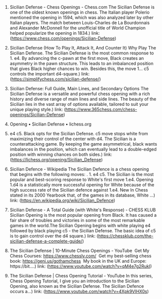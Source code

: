 ---
---
1. Sicilian Defense - Chess Openings - Chess.com
The Sicilian Defense is one of the oldest known openings in chess. The Italian player Polerio mentioned the opening in 1594, which was also analyzed later by other Italian players. The match between Louis-Charles de La Bourdonnais and Alexander McDonnell for the unofficial title of World Champion helped popularize the opening in 1834.)
link: (https://www.chess.com/openings/Sicilian-Defense)


2. Sicilian Defense (How To Play It, Attack It, And Counter It)
Why Play The Sicilian Defense. The Sicilian Defense is the most common response to 1. e4. By advancing the c-pawn at the first move, Black creates an asymmetry in the pawn structure. This leads to an imbalanced position that gives Black higher chances to win. Besides this, the move 1… c5 controls the important d4-square.)
link: (https://simplifychess.com/sicilian-defense/)


3. Sicilian Defense: Full Guide, Main Lines, and Secondary Options
The Sicilian Defense is a versatile and powerful chess opening with a rich history and diverse range of main lines and side lines. The beauty of the Sicilian lies in the vast array of options available, tailored to suit your unique playing style.)
link: (https://www.365chess.com/chess-openings/Sicilian-Defense)


4. Opening • Sicilian Defense • lichess.org
1. e4 c5. Black opts for the Sicilian Defense. c5 move stops white from maximizing their control of the center with d4. The Sicilian is a counterattacking game. By keeping the game asymmetrical, black wants imbalances in the position, which can eventually lead to a double-edged position with winning chances on both sides.)
link: (https://lichess.org/opening/Sicilian_Defense)


5. Sicilian Defence - Wikipedia
The Sicilian Defence is a chess opening that begins with the following moves: . 1. e4 c5. The Sicilian is the most popular and best-scoring response to White's first move 1.e4. Opening 1.d4 is a statistically more successful opening for White because of the high success rate of the Sicilian defence against 1.e4. New In Chess stated in its 2000 Yearbook that, of the games in its database, White ...)
link: (https://en.wikipedia.org/wiki/Sicilian_Defence)


6. Sicilian Defense - A Total Guide (with White's Response) - CHESS KLUB
Sicilian Opening is the most popular opening from Black. It has caused a fair share of troubles and victories in some of the most remarkable games in the world.The Sicilian Opening begins with white playing e4 followed by black playing c5 - the Sicilian Defense. The basic idea of c5 is to gain control over the d4 square.)
link: (https://chessklub.com/the-sicilian-defense-a-complete-guide/)


7. The Sicilian Defense | 10-Minute Chess Openings - YouTube
️ Get My Chess Courses: https://www.chessly.com/ ️ Get my best-selling chess book: https://geni.us/gothamchess ️ My book in the UK and Europe: https://bit....)
link: (https://www.youtube.com/watch?v=qM4e7g2RukI)


8. The Sicilian Defense | Chess Opening Tutorial - YouTube
In this series, Chess Opening Tutorial, I give you an introduction to the Sicilian Opening, also known as the Sicilian Defense. The Sicilian Defence occurs a...)
link: (https://www.youtube.com/watch?v=4Xpk9VIHX0s)


